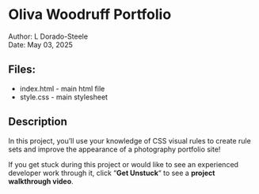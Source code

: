# Oliva Woodruff Portfolio
Author: L Dorado-Steele  
Date: May 03, 2025  

## Files:
* index.html - main html file
* style.css - main stylesheet

## Description
In this project, you’ll use your knowledge of CSS visual rules to create rule sets and improve the appearance of a photography portfolio site!

If you get stuck during this project or would like to see an experienced developer work through it, click “**Get Unstuck**“ to see a **project walkthrough video**.
